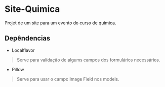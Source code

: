 # Site-Quimica

Projet de um site para um evento do curso de química. 

## Depêndencias

* Localflavor

> Serve para validação de algums campos dos formulários necessários.

* Pillow

> Serve para usar o campo Image Field nos models.
